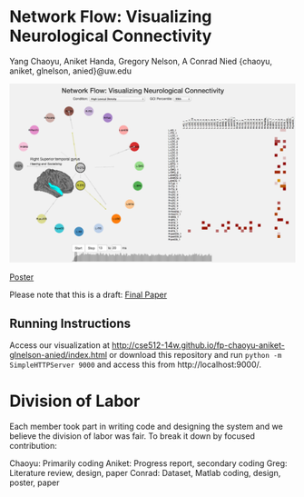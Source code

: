 Network Flow: Visualizing Neurological Connectivity
===============
Yang Chaoyu, Aniket Handa, Gregory Nelson, A Conrad Nied {chaoyu, aniket, glnelson, anied}@uw.edu

![Summary](summary.png)

<Add abstract here>

[Poster](https://github.com/CSE512-14W/fp-chaoyu-aniket-glnelson-anied/raw/master/final/poster-chaoyu-aniket-glnelson-anied.pdf)

Please note that this is a draft:
[Final Paper](https://github.com/CSE512-14W/fp-chaoyu-aniket-glnelson-anied/raw/master/final/paper-chaoyu-aniket-glnelson-anied.pdf) 

## Running Instructions

Access our visualization at http://cse512-14w.github.io/fp-chaoyu-aniket-glnelson-anied/index.html or download this repository and run `python -m SimpleHTTPServer 9000` and access this from http://localhost:9000/.

# Division of Labor

Each member took part in writing code and designing the system and we believe the division of labor was fair. To break it down by focused contribution:

Chaoyu: Primarily coding
Aniket: Progress report, secondary coding
Greg: Literature review, design, paper
Conrad: Dataset, Matlab coding, design, poster, paper
